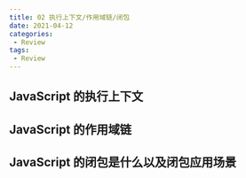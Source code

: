 ```yaml
---
title: 02 执行上下文/作用域链/闭包
date: 2021-04-12
categories:
 - Review
tags:
 - Review
---
```


## JavaScript 的执行上下文

## JavaScript 的作用域链

## JavaScript 的闭包是什么以及闭包应用场景
